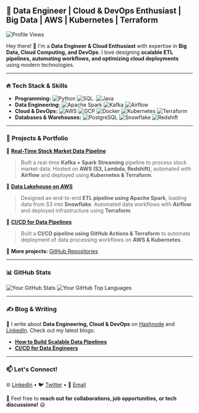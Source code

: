 ## 🚀 Data Engineer | Cloud & DevOps Enthusiast | Big Data | AWS | Kubernetes | Terraform

![Profile Views](https://komarev.com/ghpvc/?username=YourGitHubUsername&color=blue)  

Hey there! 👋 I'm a **Data Engineer & Cloud Enthusiast** with expertise in **Big Data, Cloud Computing, and DevOps**. I love designing **scalable ETL pipelines, automating workflows, and optimizing cloud deployments** using modern technologies.

---

### 🔥 **Tech Stack & Skills**

- **Programming:** ![Python](https://img.shields.io/badge/Python-3776AB?style=for-the-badge&logo=python&logoColor=white) ![SQL](https://img.shields.io/badge/SQL-4479A1?style=for-the-badge&logo=postgresql&logoColor=white). ![Java](https://img.shields.io/badge/Java-3776AB?style=for-the-badge&logo=java&logoColor=white) 
- **Data Engineering:** ![Apache Spark](https://img.shields.io/badge/Apache%20Spark-E25A1C?style=for-the-badge&logo=apache-spark&logoColor=white) ![Kafka](https://img.shields.io/badge/Apache%20Kafka-231F20?style=for-the-badge&logo=apache-kafka&logoColor=white) ![Airflow](https://img.shields.io/badge/Apache%20Airflow-017CEE?style=for-the-badge&logo=apache-airflow&logoColor=white)
- **Cloud & DevOps:** ![AWS](https://img.shields.io/badge/AWS-232F3E?style=for-the-badge&logo=amazon-aws&logoColor=white) ![GCP](https://img.shields.io/badge/Google%20Cloud-4285F4?style=for-the-badge&logo=google-cloud&logoColor=white) ![Docker](https://img.shields.io/badge/Docker-2496ED?style=for-the-badge&logo=docker&logoColor=white) ![Kubernetes](https://img.shields.io/badge/Kubernetes-326CE5?style=for-the-badge&logo=kubernetes&logoColor=white) ![Terraform](https://img.shields.io/badge/Terraform-623CE4?style=for-the-badge&logo=terraform&logoColor=white)
- **Databases & Warehouses:** ![PostgreSQL](https://img.shields.io/badge/PostgreSQL-336791?style=for-the-badge&logo=postgresql&logoColor=white) ![Snowflake](https://img.shields.io/badge/Snowflake-29B5E8?style=for-the-badge&logo=snowflake&logoColor=white) ![Redshift](https://img.shields.io/badge/Amazon%20Redshift-8C4CBE?style=for-the-badge&logo=amazon-redshift&logoColor=white)

---

### 📌 **Projects & Portfolio**

🚀 **[Real-Time Stock Market Data Pipeline](https://github.com/YourGitHubUsername/StockMarketPipeline)**  
> Built a real-time **Kafka + Spark Streaming** pipeline to process stock market data. Hosted on **AWS (S3, Lambda, Redshift)**, automated with **Airflow** and deployed using **Kubernetes & Terraform**.

🚀 **[Data Lakehouse on AWS](https://github.com/YourGitHubUsername/DataLakehouseAWS)**  
> Designed an end-to-end **ETL pipeline using Apache Spark**, loading data from S3 into **Snowflake**. Automated data workflows with **Airflow** and deployed infrastructure using **Terraform**.

🚀 **[CI/CD for Data Pipelines](https://github.com/YourGitHubUsername/CI-CD-DataPipelines)**  
> Built a **CI/CD pipeline using GitHub Actions & Terraform** to automate deployment of data processing workflows on **AWS & Kubernetes**.

🔗 **More projects:** [GitHub Repositories](https://github.com/YourGitHubUsername?tab=repositories)

---

### 📊 **GitHub Stats**

![Your GitHub Stats](https://github-readme-stats.vercel.app/api?username=Rishav-R03&show_icons=true&theme=tokyonight)
![Your GitHub Top Languages](https://github-readme-stats.vercel.app/api/top-langs/?username=Rishav-R03&layout=compact&theme=tokyonight)

---

### ✍ **Blog & Writing**

📢 I write about **Data Engineering, Cloud & DevOps** on [Hashnode]([https://medium.com/@YourUsername](https://hashnode.com/@RishavR03)) and [LinkedIn](https://www.linkedin.com/in/rishav-raj-15b077249/). Check out my latest blogs:
- **[How to Build Scalable Data Pipelines](https://medium.com/@YourUsername)**
- **[CI/CD for Data Engineers](https://medium.com/@YourUsername)**

---

### 📫 **Let's Connect!**

🌐 [LinkedIn](https://www.linkedin.com/in/rishav-raj-15b077249/) • 🐦 [Twitter](https://x.com/RishavR39532110) • 📩 [Email](mailto:rishav042023@gmail.com)

💬 Feel free to **reach out for collaborations, job opportunities, or tech discussions!** 😃
